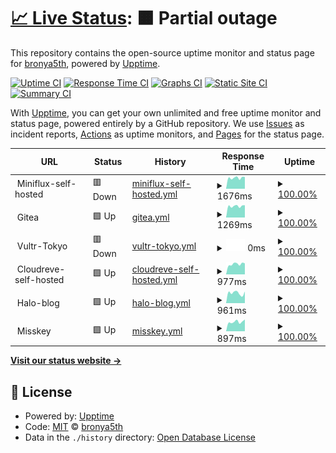 # [📈 Live Status](https://bronya5th.github.io/upptime): <!--live status--> **🟧 Partial outage**

This repository contains the open-source uptime monitor and status page for [bronya5th](https://bronya5th.github.io/upptime), powered by [Upptime](https://github.com/upptime/upptime).

[![Uptime CI](https://github.com/koj-co/upptime/workflows/Uptime%20CI/badge.svg)](https://github.com/koj-co/upptime/actions?query=workflow%3A%22Uptime+CI%22)
[![Response Time CI](https://github.com/koj-co/upptime/workflows/Response%20Time%20CI/badge.svg)](https://github.com/koj-co/upptime/actions?query=workflow%3A%22Response+Time+CI%22)
[![Graphs CI](https://github.com/koj-co/upptime/workflows/Graphs%20CI/badge.svg)](https://github.com/koj-co/upptime/actions?query=workflow%3A%22Graphs+CI%22)
[![Static Site CI](https://github.com/koj-co/upptime/workflows/Static%20Site%20CI/badge.svg)](https://github.com/koj-co/upptime/actions?query=workflow%3A%22Static+Site+CI%22)
[![Summary CI](https://github.com/koj-co/upptime/workflows/Summary%20CI/badge.svg)](https://github.com/koj-co/upptime/actions?query=workflow%3A%22Summary+CI%22)

With [Upptime](https://upptime.js.org), you can get your own unlimited and free uptime monitor and status page, powered entirely by a GitHub repository. We use [Issues](https://github.com/bronya5th/upptime/issues) as incident reports, [Actions](https://github.com/bronya5th/upptime/actions) as uptime monitors, and [Pages](https://bronya5th.github.io/upptime) for the status page.

<!--start: status pages-->
<!-- This summary is generated by Upptime (https://github.com/upptime/upptime) -->
<!-- Do not edit this manually, your changes will be overwritten -->
<!-- prettier-ignore -->
| URL | Status | History | Response Time | Uptime |
| --- | ------ | ------- | ------------- | ------ |
| <img alt="" src="https://favicons.githubusercontent.com/null" height="13"> Miniflux-self-hosted | 🟥 Down | [miniflux-self-hosted.yml](https://github.com/bronya5th/upptime/commits/HEAD/history/miniflux-self-hosted.yml) | <details><summary><img alt="Response time graph" src="./graphs/miniflux-self-hosted/response-time-week.png" height="20"> 1676ms</summary><br><a href="https://bronya5th.github.io/upptime/history/miniflux-self-hosted"><img alt="Response time 955" src="https://img.shields.io/endpoint?url=https%3A%2F%2Fraw.githubusercontent.com%2Fbronya5th%2Fupptime%2FHEAD%2Fapi%2Fminiflux-self-hosted%2Fresponse-time.json"></a><br><a href="https://bronya5th.github.io/upptime/history/miniflux-self-hosted"><img alt="24-hour response time 3617" src="https://img.shields.io/endpoint?url=https%3A%2F%2Fraw.githubusercontent.com%2Fbronya5th%2Fupptime%2FHEAD%2Fapi%2Fminiflux-self-hosted%2Fresponse-time-day.json"></a><br><a href="https://bronya5th.github.io/upptime/history/miniflux-self-hosted"><img alt="7-day response time 1676" src="https://img.shields.io/endpoint?url=https%3A%2F%2Fraw.githubusercontent.com%2Fbronya5th%2Fupptime%2FHEAD%2Fapi%2Fminiflux-self-hosted%2Fresponse-time-week.json"></a><br><a href="https://bronya5th.github.io/upptime/history/miniflux-self-hosted"><img alt="30-day response time 1170" src="https://img.shields.io/endpoint?url=https%3A%2F%2Fraw.githubusercontent.com%2Fbronya5th%2Fupptime%2FHEAD%2Fapi%2Fminiflux-self-hosted%2Fresponse-time-month.json"></a><br><a href="https://bronya5th.github.io/upptime/history/miniflux-self-hosted"><img alt="1-year response time 955" src="https://img.shields.io/endpoint?url=https%3A%2F%2Fraw.githubusercontent.com%2Fbronya5th%2Fupptime%2FHEAD%2Fapi%2Fminiflux-self-hosted%2Fresponse-time-year.json"></a></details> | <details><summary><a href="https://bronya5th.github.io/upptime/history/miniflux-self-hosted">100.00%</a></summary><a href="https://bronya5th.github.io/upptime/history/miniflux-self-hosted"><img alt="All-time uptime 99.95%" src="https://img.shields.io/endpoint?url=https%3A%2F%2Fraw.githubusercontent.com%2Fbronya5th%2Fupptime%2FHEAD%2Fapi%2Fminiflux-self-hosted%2Fuptime.json"></a><br><a href="https://bronya5th.github.io/upptime/history/miniflux-self-hosted"><img alt="24-hour uptime 99.99%" src="https://img.shields.io/endpoint?url=https%3A%2F%2Fraw.githubusercontent.com%2Fbronya5th%2Fupptime%2FHEAD%2Fapi%2Fminiflux-self-hosted%2Fuptime-day.json"></a><br><a href="https://bronya5th.github.io/upptime/history/miniflux-self-hosted"><img alt="7-day uptime 100.00%" src="https://img.shields.io/endpoint?url=https%3A%2F%2Fraw.githubusercontent.com%2Fbronya5th%2Fupptime%2FHEAD%2Fapi%2Fminiflux-self-hosted%2Fuptime-week.json"></a><br><a href="https://bronya5th.github.io/upptime/history/miniflux-self-hosted"><img alt="30-day uptime 100.00%" src="https://img.shields.io/endpoint?url=https%3A%2F%2Fraw.githubusercontent.com%2Fbronya5th%2Fupptime%2FHEAD%2Fapi%2Fminiflux-self-hosted%2Fuptime-month.json"></a><br><a href="https://bronya5th.github.io/upptime/history/miniflux-self-hosted"><img alt="1-year uptime 99.95%" src="https://img.shields.io/endpoint?url=https%3A%2F%2Fraw.githubusercontent.com%2Fbronya5th%2Fupptime%2FHEAD%2Fapi%2Fminiflux-self-hosted%2Fuptime-year.json"></a></details>
| <img alt="" src="https://favicons.githubusercontent.com/null" height="13"> Gitea | 🟩 Up | [gitea.yml](https://github.com/bronya5th/upptime/commits/HEAD/history/gitea.yml) | <details><summary><img alt="Response time graph" src="./graphs/gitea/response-time-week.png" height="20"> 1269ms</summary><br><a href="https://bronya5th.github.io/upptime/history/gitea"><img alt="Response time 1269" src="https://img.shields.io/endpoint?url=https%3A%2F%2Fraw.githubusercontent.com%2Fbronya5th%2Fupptime%2FHEAD%2Fapi%2Fgitea%2Fresponse-time.json"></a><br><a href="https://bronya5th.github.io/upptime/history/gitea"><img alt="24-hour response time 1359" src="https://img.shields.io/endpoint?url=https%3A%2F%2Fraw.githubusercontent.com%2Fbronya5th%2Fupptime%2FHEAD%2Fapi%2Fgitea%2Fresponse-time-day.json"></a><br><a href="https://bronya5th.github.io/upptime/history/gitea"><img alt="7-day response time 1269" src="https://img.shields.io/endpoint?url=https%3A%2F%2Fraw.githubusercontent.com%2Fbronya5th%2Fupptime%2FHEAD%2Fapi%2Fgitea%2Fresponse-time-week.json"></a><br><a href="https://bronya5th.github.io/upptime/history/gitea"><img alt="30-day response time 1255" src="https://img.shields.io/endpoint?url=https%3A%2F%2Fraw.githubusercontent.com%2Fbronya5th%2Fupptime%2FHEAD%2Fapi%2Fgitea%2Fresponse-time-month.json"></a><br><a href="https://bronya5th.github.io/upptime/history/gitea"><img alt="1-year response time 1269" src="https://img.shields.io/endpoint?url=https%3A%2F%2Fraw.githubusercontent.com%2Fbronya5th%2Fupptime%2FHEAD%2Fapi%2Fgitea%2Fresponse-time-year.json"></a></details> | <details><summary><a href="https://bronya5th.github.io/upptime/history/gitea">100.00%</a></summary><a href="https://bronya5th.github.io/upptime/history/gitea"><img alt="All-time uptime 99.98%" src="https://img.shields.io/endpoint?url=https%3A%2F%2Fraw.githubusercontent.com%2Fbronya5th%2Fupptime%2FHEAD%2Fapi%2Fgitea%2Fuptime.json"></a><br><a href="https://bronya5th.github.io/upptime/history/gitea"><img alt="24-hour uptime 100.00%" src="https://img.shields.io/endpoint?url=https%3A%2F%2Fraw.githubusercontent.com%2Fbronya5th%2Fupptime%2FHEAD%2Fapi%2Fgitea%2Fuptime-day.json"></a><br><a href="https://bronya5th.github.io/upptime/history/gitea"><img alt="7-day uptime 100.00%" src="https://img.shields.io/endpoint?url=https%3A%2F%2Fraw.githubusercontent.com%2Fbronya5th%2Fupptime%2FHEAD%2Fapi%2Fgitea%2Fuptime-week.json"></a><br><a href="https://bronya5th.github.io/upptime/history/gitea"><img alt="30-day uptime 100.00%" src="https://img.shields.io/endpoint?url=https%3A%2F%2Fraw.githubusercontent.com%2Fbronya5th%2Fupptime%2FHEAD%2Fapi%2Fgitea%2Fuptime-month.json"></a><br><a href="https://bronya5th.github.io/upptime/history/gitea"><img alt="1-year uptime 99.98%" src="https://img.shields.io/endpoint?url=https%3A%2F%2Fraw.githubusercontent.com%2Fbronya5th%2Fupptime%2FHEAD%2Fapi%2Fgitea%2Fuptime-year.json"></a></details>
| <img alt="" src="https://favicons.githubusercontent.com/null" height="13"> Vultr-Tokyo | 🟥 Down | [vultr-tokyo.yml](https://github.com/bronya5th/upptime/commits/HEAD/history/vultr-tokyo.yml) | <details><summary><img alt="Response time graph" src="./graphs/vultr-tokyo/response-time-week.png" height="20"> 0ms</summary><br><a href="https://bronya5th.github.io/upptime/history/vultr-tokyo"><img alt="Response time 707" src="https://img.shields.io/endpoint?url=https%3A%2F%2Fraw.githubusercontent.com%2Fbronya5th%2Fupptime%2FHEAD%2Fapi%2Fvultr-tokyo%2Fresponse-time.json"></a><br><a href="https://bronya5th.github.io/upptime/history/vultr-tokyo"><img alt="24-hour response time 0" src="https://img.shields.io/endpoint?url=https%3A%2F%2Fraw.githubusercontent.com%2Fbronya5th%2Fupptime%2FHEAD%2Fapi%2Fvultr-tokyo%2Fresponse-time-day.json"></a><br><a href="https://bronya5th.github.io/upptime/history/vultr-tokyo"><img alt="7-day response time 0" src="https://img.shields.io/endpoint?url=https%3A%2F%2Fraw.githubusercontent.com%2Fbronya5th%2Fupptime%2FHEAD%2Fapi%2Fvultr-tokyo%2Fresponse-time-week.json"></a><br><a href="https://bronya5th.github.io/upptime/history/vultr-tokyo"><img alt="30-day response time 0" src="https://img.shields.io/endpoint?url=https%3A%2F%2Fraw.githubusercontent.com%2Fbronya5th%2Fupptime%2FHEAD%2Fapi%2Fvultr-tokyo%2Fresponse-time-month.json"></a><br><a href="https://bronya5th.github.io/upptime/history/vultr-tokyo"><img alt="1-year response time 707" src="https://img.shields.io/endpoint?url=https%3A%2F%2Fraw.githubusercontent.com%2Fbronya5th%2Fupptime%2FHEAD%2Fapi%2Fvultr-tokyo%2Fresponse-time-year.json"></a></details> | <details><summary><a href="https://bronya5th.github.io/upptime/history/vultr-tokyo">100.00%</a></summary><a href="https://bronya5th.github.io/upptime/history/vultr-tokyo"><img alt="All-time uptime 82.88%" src="https://img.shields.io/endpoint?url=https%3A%2F%2Fraw.githubusercontent.com%2Fbronya5th%2Fupptime%2FHEAD%2Fapi%2Fvultr-tokyo%2Fuptime.json"></a><br><a href="https://bronya5th.github.io/upptime/history/vultr-tokyo"><img alt="24-hour uptime 100.00%" src="https://img.shields.io/endpoint?url=https%3A%2F%2Fraw.githubusercontent.com%2Fbronya5th%2Fupptime%2FHEAD%2Fapi%2Fvultr-tokyo%2Fuptime-day.json"></a><br><a href="https://bronya5th.github.io/upptime/history/vultr-tokyo"><img alt="7-day uptime 100.00%" src="https://img.shields.io/endpoint?url=https%3A%2F%2Fraw.githubusercontent.com%2Fbronya5th%2Fupptime%2FHEAD%2Fapi%2Fvultr-tokyo%2Fuptime-week.json"></a><br><a href="https://bronya5th.github.io/upptime/history/vultr-tokyo"><img alt="30-day uptime 100.00%" src="https://img.shields.io/endpoint?url=https%3A%2F%2Fraw.githubusercontent.com%2Fbronya5th%2Fupptime%2FHEAD%2Fapi%2Fvultr-tokyo%2Fuptime-month.json"></a><br><a href="https://bronya5th.github.io/upptime/history/vultr-tokyo"><img alt="1-year uptime 82.88%" src="https://img.shields.io/endpoint?url=https%3A%2F%2Fraw.githubusercontent.com%2Fbronya5th%2Fupptime%2FHEAD%2Fapi%2Fvultr-tokyo%2Fuptime-year.json"></a></details>
| <img alt="" src="https://favicons.githubusercontent.com/null" height="13"> Cloudreve-self-hosted | 🟩 Up | [cloudreve-self-hosted.yml](https://github.com/bronya5th/upptime/commits/HEAD/history/cloudreve-self-hosted.yml) | <details><summary><img alt="Response time graph" src="./graphs/cloudreve-self-hosted/response-time-week.png" height="20"> 977ms</summary><br><a href="https://bronya5th.github.io/upptime/history/cloudreve-self-hosted"><img alt="Response time 980" src="https://img.shields.io/endpoint?url=https%3A%2F%2Fraw.githubusercontent.com%2Fbronya5th%2Fupptime%2FHEAD%2Fapi%2Fcloudreve-self-hosted%2Fresponse-time.json"></a><br><a href="https://bronya5th.github.io/upptime/history/cloudreve-self-hosted"><img alt="24-hour response time 1043" src="https://img.shields.io/endpoint?url=https%3A%2F%2Fraw.githubusercontent.com%2Fbronya5th%2Fupptime%2FHEAD%2Fapi%2Fcloudreve-self-hosted%2Fresponse-time-day.json"></a><br><a href="https://bronya5th.github.io/upptime/history/cloudreve-self-hosted"><img alt="7-day response time 977" src="https://img.shields.io/endpoint?url=https%3A%2F%2Fraw.githubusercontent.com%2Fbronya5th%2Fupptime%2FHEAD%2Fapi%2Fcloudreve-self-hosted%2Fresponse-time-week.json"></a><br><a href="https://bronya5th.github.io/upptime/history/cloudreve-self-hosted"><img alt="30-day response time 1010" src="https://img.shields.io/endpoint?url=https%3A%2F%2Fraw.githubusercontent.com%2Fbronya5th%2Fupptime%2FHEAD%2Fapi%2Fcloudreve-self-hosted%2Fresponse-time-month.json"></a><br><a href="https://bronya5th.github.io/upptime/history/cloudreve-self-hosted"><img alt="1-year response time 980" src="https://img.shields.io/endpoint?url=https%3A%2F%2Fraw.githubusercontent.com%2Fbronya5th%2Fupptime%2FHEAD%2Fapi%2Fcloudreve-self-hosted%2Fresponse-time-year.json"></a></details> | <details><summary><a href="https://bronya5th.github.io/upptime/history/cloudreve-self-hosted">100.00%</a></summary><a href="https://bronya5th.github.io/upptime/history/cloudreve-self-hosted"><img alt="All-time uptime 94.96%" src="https://img.shields.io/endpoint?url=https%3A%2F%2Fraw.githubusercontent.com%2Fbronya5th%2Fupptime%2FHEAD%2Fapi%2Fcloudreve-self-hosted%2Fuptime.json"></a><br><a href="https://bronya5th.github.io/upptime/history/cloudreve-self-hosted"><img alt="24-hour uptime 100.00%" src="https://img.shields.io/endpoint?url=https%3A%2F%2Fraw.githubusercontent.com%2Fbronya5th%2Fupptime%2FHEAD%2Fapi%2Fcloudreve-self-hosted%2Fuptime-day.json"></a><br><a href="https://bronya5th.github.io/upptime/history/cloudreve-self-hosted"><img alt="7-day uptime 100.00%" src="https://img.shields.io/endpoint?url=https%3A%2F%2Fraw.githubusercontent.com%2Fbronya5th%2Fupptime%2FHEAD%2Fapi%2Fcloudreve-self-hosted%2Fuptime-week.json"></a><br><a href="https://bronya5th.github.io/upptime/history/cloudreve-self-hosted"><img alt="30-day uptime 100.00%" src="https://img.shields.io/endpoint?url=https%3A%2F%2Fraw.githubusercontent.com%2Fbronya5th%2Fupptime%2FHEAD%2Fapi%2Fcloudreve-self-hosted%2Fuptime-month.json"></a><br><a href="https://bronya5th.github.io/upptime/history/cloudreve-self-hosted"><img alt="1-year uptime 94.96%" src="https://img.shields.io/endpoint?url=https%3A%2F%2Fraw.githubusercontent.com%2Fbronya5th%2Fupptime%2FHEAD%2Fapi%2Fcloudreve-self-hosted%2Fuptime-year.json"></a></details>
| <img alt="" src="https://favicons.githubusercontent.com/null" height="13"> Halo-blog | 🟩 Up | [halo-blog.yml](https://github.com/bronya5th/upptime/commits/HEAD/history/halo-blog.yml) | <details><summary><img alt="Response time graph" src="./graphs/halo-blog/response-time-week.png" height="20"> 961ms</summary><br><a href="https://bronya5th.github.io/upptime/history/halo-blog"><img alt="Response time 1146" src="https://img.shields.io/endpoint?url=https%3A%2F%2Fraw.githubusercontent.com%2Fbronya5th%2Fupptime%2FHEAD%2Fapi%2Fhalo-blog%2Fresponse-time.json"></a><br><a href="https://bronya5th.github.io/upptime/history/halo-blog"><img alt="24-hour response time 1095" src="https://img.shields.io/endpoint?url=https%3A%2F%2Fraw.githubusercontent.com%2Fbronya5th%2Fupptime%2FHEAD%2Fapi%2Fhalo-blog%2Fresponse-time-day.json"></a><br><a href="https://bronya5th.github.io/upptime/history/halo-blog"><img alt="7-day response time 961" src="https://img.shields.io/endpoint?url=https%3A%2F%2Fraw.githubusercontent.com%2Fbronya5th%2Fupptime%2FHEAD%2Fapi%2Fhalo-blog%2Fresponse-time-week.json"></a><br><a href="https://bronya5th.github.io/upptime/history/halo-blog"><img alt="30-day response time 937" src="https://img.shields.io/endpoint?url=https%3A%2F%2Fraw.githubusercontent.com%2Fbronya5th%2Fupptime%2FHEAD%2Fapi%2Fhalo-blog%2Fresponse-time-month.json"></a><br><a href="https://bronya5th.github.io/upptime/history/halo-blog"><img alt="1-year response time 1146" src="https://img.shields.io/endpoint?url=https%3A%2F%2Fraw.githubusercontent.com%2Fbronya5th%2Fupptime%2FHEAD%2Fapi%2Fhalo-blog%2Fresponse-time-year.json"></a></details> | <details><summary><a href="https://bronya5th.github.io/upptime/history/halo-blog">100.00%</a></summary><a href="https://bronya5th.github.io/upptime/history/halo-blog"><img alt="All-time uptime 99.98%" src="https://img.shields.io/endpoint?url=https%3A%2F%2Fraw.githubusercontent.com%2Fbronya5th%2Fupptime%2FHEAD%2Fapi%2Fhalo-blog%2Fuptime.json"></a><br><a href="https://bronya5th.github.io/upptime/history/halo-blog"><img alt="24-hour uptime 100.00%" src="https://img.shields.io/endpoint?url=https%3A%2F%2Fraw.githubusercontent.com%2Fbronya5th%2Fupptime%2FHEAD%2Fapi%2Fhalo-blog%2Fuptime-day.json"></a><br><a href="https://bronya5th.github.io/upptime/history/halo-blog"><img alt="7-day uptime 100.00%" src="https://img.shields.io/endpoint?url=https%3A%2F%2Fraw.githubusercontent.com%2Fbronya5th%2Fupptime%2FHEAD%2Fapi%2Fhalo-blog%2Fuptime-week.json"></a><br><a href="https://bronya5th.github.io/upptime/history/halo-blog"><img alt="30-day uptime 100.00%" src="https://img.shields.io/endpoint?url=https%3A%2F%2Fraw.githubusercontent.com%2Fbronya5th%2Fupptime%2FHEAD%2Fapi%2Fhalo-blog%2Fuptime-month.json"></a><br><a href="https://bronya5th.github.io/upptime/history/halo-blog"><img alt="1-year uptime 99.98%" src="https://img.shields.io/endpoint?url=https%3A%2F%2Fraw.githubusercontent.com%2Fbronya5th%2Fupptime%2FHEAD%2Fapi%2Fhalo-blog%2Fuptime-year.json"></a></details>
| <img alt="" src="https://favicons.githubusercontent.com/null" height="13"> Misskey | 🟩 Up | [misskey.yml](https://github.com/bronya5th/upptime/commits/HEAD/history/misskey.yml) | <details><summary><img alt="Response time graph" src="./graphs/misskey/response-time-week.png" height="20"> 897ms</summary><br><a href="https://bronya5th.github.io/upptime/history/misskey"><img alt="Response time 949" src="https://img.shields.io/endpoint?url=https%3A%2F%2Fraw.githubusercontent.com%2Fbronya5th%2Fupptime%2FHEAD%2Fapi%2Fmisskey%2Fresponse-time.json"></a><br><a href="https://bronya5th.github.io/upptime/history/misskey"><img alt="24-hour response time 1116" src="https://img.shields.io/endpoint?url=https%3A%2F%2Fraw.githubusercontent.com%2Fbronya5th%2Fupptime%2FHEAD%2Fapi%2Fmisskey%2Fresponse-time-day.json"></a><br><a href="https://bronya5th.github.io/upptime/history/misskey"><img alt="7-day response time 897" src="https://img.shields.io/endpoint?url=https%3A%2F%2Fraw.githubusercontent.com%2Fbronya5th%2Fupptime%2FHEAD%2Fapi%2Fmisskey%2Fresponse-time-week.json"></a><br><a href="https://bronya5th.github.io/upptime/history/misskey"><img alt="30-day response time 901" src="https://img.shields.io/endpoint?url=https%3A%2F%2Fraw.githubusercontent.com%2Fbronya5th%2Fupptime%2FHEAD%2Fapi%2Fmisskey%2Fresponse-time-month.json"></a><br><a href="https://bronya5th.github.io/upptime/history/misskey"><img alt="1-year response time 949" src="https://img.shields.io/endpoint?url=https%3A%2F%2Fraw.githubusercontent.com%2Fbronya5th%2Fupptime%2FHEAD%2Fapi%2Fmisskey%2Fresponse-time-year.json"></a></details> | <details><summary><a href="https://bronya5th.github.io/upptime/history/misskey">100.00%</a></summary><a href="https://bronya5th.github.io/upptime/history/misskey"><img alt="All-time uptime 100.00%" src="https://img.shields.io/endpoint?url=https%3A%2F%2Fraw.githubusercontent.com%2Fbronya5th%2Fupptime%2FHEAD%2Fapi%2Fmisskey%2Fuptime.json"></a><br><a href="https://bronya5th.github.io/upptime/history/misskey"><img alt="24-hour uptime 100.00%" src="https://img.shields.io/endpoint?url=https%3A%2F%2Fraw.githubusercontent.com%2Fbronya5th%2Fupptime%2FHEAD%2Fapi%2Fmisskey%2Fuptime-day.json"></a><br><a href="https://bronya5th.github.io/upptime/history/misskey"><img alt="7-day uptime 100.00%" src="https://img.shields.io/endpoint?url=https%3A%2F%2Fraw.githubusercontent.com%2Fbronya5th%2Fupptime%2FHEAD%2Fapi%2Fmisskey%2Fuptime-week.json"></a><br><a href="https://bronya5th.github.io/upptime/history/misskey"><img alt="30-day uptime 100.00%" src="https://img.shields.io/endpoint?url=https%3A%2F%2Fraw.githubusercontent.com%2Fbronya5th%2Fupptime%2FHEAD%2Fapi%2Fmisskey%2Fuptime-month.json"></a><br><a href="https://bronya5th.github.io/upptime/history/misskey"><img alt="1-year uptime 100.00%" src="https://img.shields.io/endpoint?url=https%3A%2F%2Fraw.githubusercontent.com%2Fbronya5th%2Fupptime%2FHEAD%2Fapi%2Fmisskey%2Fuptime-year.json"></a></details>

<!--end: status pages-->

[**Visit our status website →**](https://bronya5th.github.io/upptime)

## 📄 License

- Powered by: [Upptime](https://github.com/upptime/upptime)
- Code: [MIT](./LICENSE) © [bronya5th](https://bronya5th.github.io/upptime)
- Data in the `./history` directory: [Open Database License](https://opendatacommons.org/licenses/odbl/1-0/)
